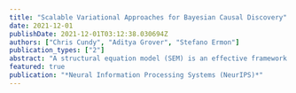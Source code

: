 ```yaml
---
title: "Scalable Variational Approaches for Bayesian Causal Discovery"
date: 2021-12-01
publishDate: 2021-12-01T03:12:38.030694Z
authors: ["Chris Cundy", "Aditya Grover", "Stefano Ermon"]
publication_types: ["2"]
abstract: "A structural equation model (SEM) is an effective framework to reason over causal relationships represented via a directed acyclic graph (DAG). Recent advances have enabled effective maximum-likelihood point estimation of DAGs from observational data. However, a point estimate may not accurately capture the uncertainty in inferring the underlying graph in practical scenarios, wherein the true DAG is non-identifiable and/or the observed dataset is limited. We propose Bayesian Causal Discovery Nets (BCD Nets), a variational inference framework for estimating a distribution over DAGs characterizing a linear-Gaussian SEM. Developing a full Bayesian posterior over DAGs is challenging due to the the discrete and combinatorial nature of graphs. We analyse key design choices for scalable VI over DAGs, such as 1) the parametrization of DAGs via an expressive variational family, 2) a continuous relaxation that enables low-variance stochastic optimization, and 3) suitable priors over the latent variables. We provide a series of experiments on real and synthetic data showing that BCD Nets outperform maximum-likelihood methods on standard causal discovery metrics such as structural Hamming distance in low data regimes."
featured: true
publication: "*Neural Information Processing Systems (NeurIPS)*"
---
```


